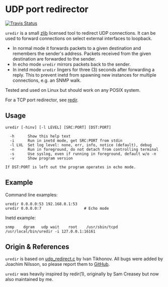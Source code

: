 UDP port redirector
===================
[![Travis Status][]][Travis]

`uredir` is a small [zlib][] licensed tool to redirect UDP connections.
It can be used to forward connections on select external interfaces to
loopback.

- In normal mode it forwards packets to a given destination and
  remembers the sender's address.  Packets received from the given
  destination are forwarded to the sender.
- In echo mode `uredir` mirrors packets back to the sender.
- In inetd mode `uredir` lingers for three (3) seconds after forwarding
  a reply.  This to prevent inetd from spawning new instances for
  multiple connections, e.g. an SNMP walk.

Tested and used on Linux but should work on any POSIX system.

For a TCP port redirector, see [redir](https://github.com/troglobit/redir/).

Usage
-----

    uredir [-hinv] [-l LEVEL] [SRC:PORT] [DST:PORT]
    
      -h      Show this help text
      -i      Run in inetd mode, get SRC:PORT from stdin
      -l LVL  Set log level: none, err, info, notice (default), debug
      -n      Run in foreground, do not detach from controlling terminal
      -s      Use syslog, even if running in foreground, default w/o -n
      -v      Show program version
    
    If DST:PORT is left out the program operates in echo mode.


Example
-------

Command line examples:

    uredir 0.0.0.0:53 192.168.0.1:53
    uredir 0.0.0.0:7                   # Echo mode

Inetd example:

    snmp	dgram	udp	wait	root	/usr/sbin/tcpd /usr/local/bin/uredir -i 127.0.0.1:16161


Origin & References
-------------------

`uredir` is based on [udp_redirect.c][] by Ivan Tikhonov.  All bugs were
added by Joachim Nilsson, so please report them to [GitHub][].

`uredir` was heavily inspired by redir(1), originally by Sam Creasey but
now also maintained by me.

[zlib]:           https://en.wikipedia.org/wiki/Zlib_License
[GitHub]:         https://github.com/troglobit/uredir
[udp_redirect.c]: http://brokestream.com/udp_redirect.html
[Travis]:          https://travis-ci.org/troglobit/uredir
[Travis Status]:   https://travis-ci.org/troglobit/uredir.png?branch=master
